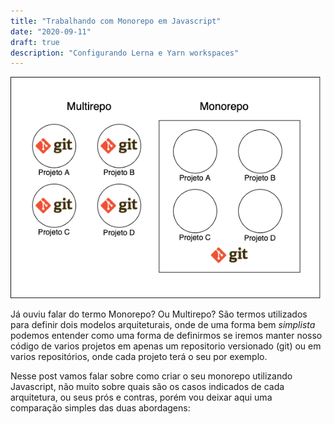 ```yaml
---
title: "Trabalhando com Monorepo em Javascript"
date: "2020-09-11"
draft: true
description: "Configurando Lerna e Yarn workspaces"
---
```


![Multirepo vs Monorepo](./monorepo-multirepo.png)

Já ouviu falar do termo Monorepo? Ou Multirepo? São termos utilizados para definir dois modelos arquiteturais, onde de uma forma bem *simplista* podemos entender como uma forma de definirmos se iremos manter nosso código de varios projetos em apenas um repositorio versionado (git) ou em varios repositórios, onde cada projeto terá o seu por exemplo.

Nesse post vamos falar sobre como criar o seu monorepo utilizando Javascript, não muito sobre quais são os casos indicados de cada arquitetura, ou seus prós e contras, porém vou deixar aqui uma comparação simples das duas abordagens:



